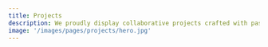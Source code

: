 ```yaml
---
title: Projects
description: We proudly display collaborative projects crafted with passion, simplicity, and creativity!
image: '/images/pages/projects/hero.jpg'
---
```

